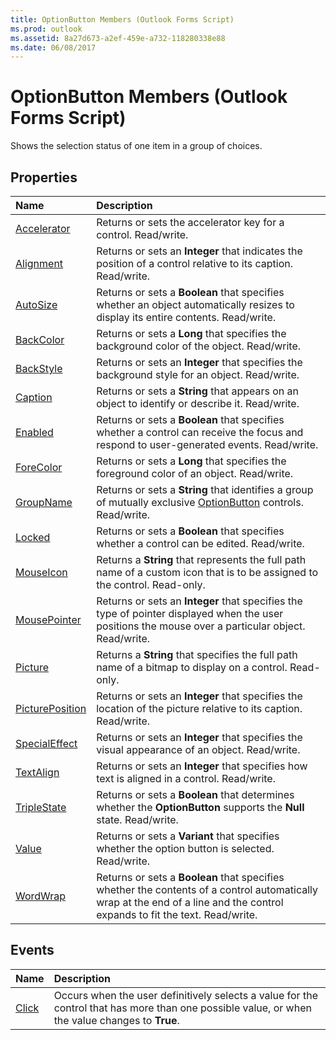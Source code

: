 ```yaml
---
title: OptionButton Members (Outlook Forms Script)
ms.prod: outlook
ms.assetid: 8a27d673-a2ef-459e-a732-118280338e88
ms.date: 06/08/2017
---
```



# OptionButton Members (Outlook Forms Script)

Shows the selection status of one item in a group of choices.


## Properties



|**Name**|**Description**|
|:-----|:-----|
| [Accelerator](optionbutton-accelerator-property-outlook-forms-script.md)|Returns or sets the accelerator key for a control. Read/write.|
| [Alignment](optionbutton-alignment-property-outlook-forms-script.md)|Returns or sets an  **Integer** that indicates the position of a control relative to its caption. Read/write.|
| [AutoSize](optionbutton-autosize-property-outlook-forms-script.md)|Returns or sets a  **Boolean** that specifies whether an object automatically resizes to display its entire contents. Read/write.|
| [BackColor](optionbutton-backcolor-property-outlook-forms-script.md)|Returns or sets a  **Long** that specifies the background color of the object. Read/write.|
| [BackStyle](optionbutton-backstyle-property-outlook-forms-script.md)|Returns or sets an  **Integer** that specifies the background style for an object. Read/write.|
| [Caption](optionbutton-caption-property-outlook-forms-script.md)|Returns or sets a  **String** that appears on an object to identify or describe it. Read/write.|
| [Enabled](optionbutton-enabled-property-outlook-forms-script.md)|Returns or sets a  **Boolean** that specifies whether a control can receive the focus and respond to user-generated events. Read/write.|
| [ForeColor](optionbutton-forecolor-property-outlook-forms-script.md)|Returns or sets a  **Long** that specifies the foreground color of an object. Read/write.|
| [GroupName](optionbutton-groupname-property-outlook-forms-script.md)|Returns or sets a  **String** that identifies a group of mutually exclusive [OptionButton](optionbutton-object-outlook-forms-script.md) controls. Read/write.|
| [Locked](optionbutton-locked-property-outlook-forms-script.md)|Returns or sets a  **Boolean** that specifies whether a control can be edited. Read/write.|
| [MouseIcon](optionbutton-mouseicon-property-outlook-forms-script.md)|Returns a  **String** that represents the full path name of a custom icon that is to be assigned to the control. Read-only.|
| [MousePointer](optionbutton-mousepointer-property-outlook-forms-script.md)|Returns or sets an  **Integer** that specifies the type of pointer displayed when the user positions the mouse over a particular object. Read/write.|
| [Picture](optionbutton-picture-property-outlook-forms-script.md)|Returns a  **String** that specifies the full path name of a bitmap to display on a control. Read-only.|
| [PicturePosition](optionbutton-pictureposition-property-outlook-forms-script.md)|Returns or sets an  **Integer** that specifies the location of the picture relative to its caption. Read/write.|
| [SpecialEffect](optionbutton-specialeffect-property-outlook-forms-script.md)|Returns or sets an  **Integer** that specifies the visual appearance of an object. Read/write.|
| [TextAlign](optionbutton-textalign-property-outlook-forms-script.md)|Returns or sets an  **Integer** that specifies how text is aligned in a control. Read/write.|
| [TripleState](optionbutton-triplestate-property-outlook-forms-script.md)|Returns or sets a  **Boolean** that determines whether the **OptionButton** supports the **Null** state. Read/write.|
| [Value](optionbutton-value-property-outlook-forms-script.md)|Returns or sets a  **Variant** that specifies whether the option button is selected. Read/write.|
| [WordWrap](optionbutton-wordwrap-property-outlook-forms-script.md)|Returns or sets a  **Boolean** that specifies whether the contents of a control automatically wrap at the end of a line and the control expands to fit the text. Read/write.|



## Events



|**Name**|**Description**|
|:-----|:-----|
| [Click](optionbutton-click-event-outlook-forms-script.md)|Occurs when the user definitively selects a value for the control that has more than one possible value, or when the value changes to  **True**.|



